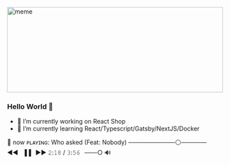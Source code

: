 <div align="left">
    <img width= "100%" height="200px" src='https://i.imgur.com/4U4BIBV.jpg' alt='meme'/>
</div>

### Hello World 👋

- 🔭 I’m currently working on React Shop
- 🌱 I’m currently learning React/Typescript/Gatsby/NextJS/Docker

🎼 now ᴘʟᴀʏɪɴɢ: Who asked (Feat: Nobody) ───────────⚪────── ◄◄⠀▐▐⠀►► 𝟸:𝟷𝟾 / 𝟹:𝟻𝟼⠀───○ 🔊
<!--
**MedElBoudali/MedElBoudali** is a ✨ _special_ ✨ repository because its `README.md` (this file) appears on your GitHub profile.

Here are some ideas to get you started:

- 🔭 I’m currently working on React Shop
- 🌱 I’m currently learning React/Typescript/Gatsby/NextJS/Docker
- 👯 I’m looking to collaborate on ...
- 🤔 I’m looking for help with ...
- 💬 Ask me about ...
- 📫 How to reach me: ...
- 😄 Pronouns: ...
- ⚡ Fun fact: ...
-->

